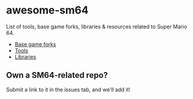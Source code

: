 # awesome-sm64
List of tools, base game forks, libraries & resources related to Super Mario 64.

- [Base game forks](full-game-forks.md)
- [Tools](tools.md)
- [Libraries](libraries.md)

## Own a SM64-related repo?
Submit a link to it in the issues tab, and we'll add it!
